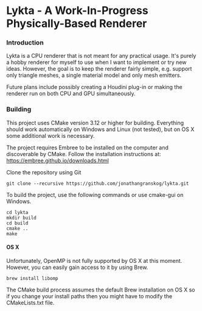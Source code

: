 # Lykta - A Work-In-Progress Physically-Based Renderer

### Introduction

Lykta is a CPU renderer that is not meant for any practical usage. It's purely a hobby renderer for myself to use when I want to implement or try new ideas. However, the goal is to keep the renderer fairly simple, e.g. support only triangle meshes, a single material model and only mesh emitters. 

Future plans include possibly creating a Houdini plug-in or making the renderer run on both CPU and GPU simultaneously. 

### Building

This project uses CMake version 3.12 or higher for building. Everything should work automatically on Windows and Linux (not tested), but on OS X some additional work is necessary.

The project requires Embree to be installed on the computer and discoverable by CMake. Follow the installation instructions at: https://embree.github.io/downloads.html

Clone the repository using Git
```
git clone --recursive https://github.com/jonathangranskog/lykta.git
```

To build the project, use the following commands or use cmake-gui on Windows.
```
cd lykta
mkdir build
cd build
cmake ..
make
```

#### OS X
Unfortunately, OpenMP is not fully supported by OS X at this moment. However, you can easily gain access to it by using Brew.

```
brew install libomp
```

The CMake build process assumes the default Brew installation on OS X so if you change your install paths then you might have to modify the CMakeLists.txt file. 